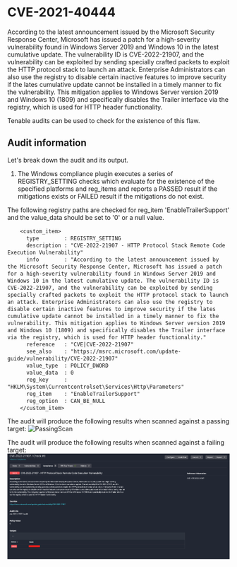 # CVE-2021-40444
According to the latest announcement issued by the Microsoft Security Response Center, Microsoft has issued a patch for a high-severity vulnerability found in Windows Server 2019 and Windows 10 in the latest cumulative update. The vulnerability ID is CVE-2022-21907, and the vulnerability can be exploited by sending specially crafted packets to exploit the HTTP protocol stack to launch an attack. Enterprise Administrators can also use the registry to disable certain inactive features to improve security if the lates cumulative update cannot be installed in a timely manner to fix the vulnerability. This mitigation applies to Windows Server version 2019 and Windows 10 (1809) and specifically disables the Trailer interface via the registry, which is used for HTTP header functionality.

Tenable audits can be used to check for the existence of this flaw.

## Audit information

Let's break down the audit and its output.

1. The Windows compliance plugin executes a series of REGISTRY_SETTING checks which evaluate for the existence of the specified platforms and reg_items and reports a PASSED result if the mitigations exists or FAILED result if the mitigations do not exist.

The following registry paths are checked for reg_item 'EnableTrailerSupport' and the value_data should be set to '0' or a null value.

```
    <custom_item>
      type        : REGISTRY_SETTING
      description : "CVE-2022-21907 - HTTP Protocol Stack Remote Code Execution Vulnerability"
      info        : "According to the latest announcement issued by the Microsoft Security Response Center, Microsoft has issued a patch for a high-severity vulnerability found in Windows Server 2019 and Windows 10 in the latest cumulative update. The vulnerability ID is CVE-2022-21907, and the vulnerability can be exploited by sending specially crafted packets to exploit the HTTP protocol stack to launch an attack. Enterprise Administrators can also use the registry to disable certain inactive features to improve security if the lates cumulative update cannot be installed in a timely manner to fix the vulnerability. This mitigation applies to Windows Server version 2019 and Windows 10 (1809) and specifically disables the Trailer interface via the registry, which is used for HTTP header functionality."
      reference   : "CVE|CVE-2022-21907"
      see_also    : "https://msrc.microsoft.com/update-guide/vulnerability/CVE-2022-21907"
      value_type  : POLICY_DWORD
      value_data  : 0
      reg_key     : "HKLM\System\Currentcontrolset\Services\Http\Parameters"
      reg_item    : "EnableTrailerSupport"
      reg_option  : CAN_BE_NULL
    </custom_item>
```

The audit will produce the following results when scanned against a passing target:
![PassingScan](images/cve-2021-40444-scanpass.png)

The audit will produce the following results when scanned against a failing target:
![FailingScan](images/cve-2022-21907-fail.png)

